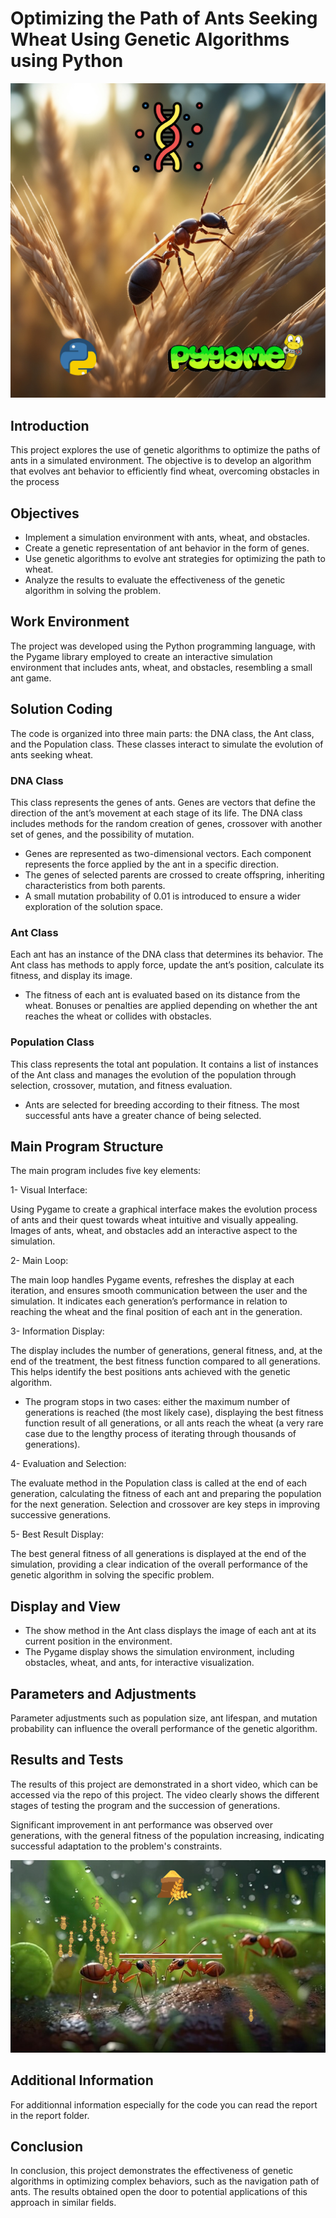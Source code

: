 # Optimizing the Path of Ants Seeking Wheat Using Genetic  Algorithms using Python
![Project Logo](https://github.com/SBJ2000/Optimizing-the-Path-of-Ants-Seeking-Wheat-Using-Genetic--Algorithms-using-Python/blob/main/Images/Logo.jpg)

## Introduction

 This project explores the use of genetic algorithms to optimize the paths of ants in a simulated environment. The objective is to develop an algorithm that evolves ant behavior to efficiently find wheat, overcoming obstacles in the process

## Objectives

* Implement a simulation environment with ants, wheat, and obstacles.
* Create a genetic representation of ant behavior in the form of genes.
* Use genetic algorithms to evolve ant strategies for optimizing the path to wheat.
* Analyze the results to evaluate the effectiveness of the genetic algorithm in solving the problem.

## Work Environment

The project was developed using the Python programming language, with the Pygame library employed to create an interactive simulation environment that includes ants, wheat, and obstacles, resembling a small ant game.

## Solution Coding
The code is organized into three main parts: the DNA class, the Ant class, and the Population class. These classes interact to simulate the evolution of ants seeking wheat.

### DNA Class
This class represents the genes of ants. Genes are vectors that define the direction of the ant’s movement at each stage of its life. The DNA class includes methods for the random creation of genes, crossover with another set of genes, and the possibility of mutation.

* Genes are represented as two-dimensional vectors. Each component represents the force applied by the ant in a specific direction.
* The genes of selected parents are crossed to create offspring, inheriting characteristics from both parents.
* A small mutation probability of 0.01 is introduced to ensure a wider exploration of the solution space.

### Ant Class
Each ant has an instance of the DNA class that determines its behavior. The Ant class has methods to apply force, update the ant’s position, calculate its fitness, and display its image.

* The fitness of each ant is evaluated based on its distance from the wheat. Bonuses or penalties are applied depending on whether the ant reaches the wheat or collides with obstacles.

### Population Class
This class represents the total ant population. It contains a list of instances of the Ant class and manages the evolution of the population through selection, crossover, mutation, and fitness evaluation.

* Ants are selected for breeding according to their fitness. The most successful ants have a greater chance of being selected.

## Main Program Structure

The main program includes five key elements:

1- Visual Interface:

Using Pygame to create a graphical interface makes the evolution process of ants and their quest towards wheat intuitive and visually appealing. Images of ants, wheat, and obstacles add an interactive aspect to the simulation.

2- Main Loop: 

The main loop handles Pygame events, refreshes the display at each iteration, and ensures smooth communication between the user and the simulation. It indicates each generation’s performance in relation to reaching the wheat and the final position of each ant in the generation.

3- Information Display: 

The display includes the number of generations, general fitness, and, at the end of the treatment, the best fitness function compared to all generations. This helps identify the best positions ants achieved with the genetic algorithm.

* The program stops in two cases: either the maximum number of generations is reached (the most likely case), displaying the best fitness function result of all generations, or all ants reach the wheat (a very rare case due to the lengthy process of iterating through thousands of generations).

4- Evaluation and Selection:

The evaluate method in the Population class is called at the end of each generation, calculating the fitness of each ant and preparing the population for the next generation. Selection and crossover are key steps in improving successive generations.

5- Best Result Display: 

The best general fitness of all generations is displayed at the end of the simulation, providing a clear indication of the overall performance of the genetic algorithm in solving the specific problem.

## Display and View
* The show method in the Ant class displays the image of each ant at its current position in the environment.
* The Pygame display shows the simulation environment, including obstacles, wheat, and ants, for interactive visualization.

## Parameters and Adjustments

Parameter adjustments such as population size, ant lifespan, and mutation probability can influence the overall performance of the genetic algorithm.

## Results and Tests

The results of this project are demonstrated in a short video, which can be accessed via the repo of this project. The video clearly shows the different stages of testing the program and the succession of generations.

Significant improvement in ant performance was observed over generations, with the general fitness of the population increasing, indicating successful adaptation to the problem's constraints.

![GUI](https://github.com/SBJ2000/Optimizing-the-Path-of-Ants-Seeking-Wheat-Using-Genetic--Algorithms-using-Python/blob/main/Images/GUI.png)

## Additional Information

For additionnal information especially for the code you can read the report in the report folder.


## Conclusion

In conclusion, this project demonstrates the effectiveness of genetic algorithms in optimizing complex behaviors, such as the navigation path of ants. The results obtained open the door to potential applications of this approach in similar fields.